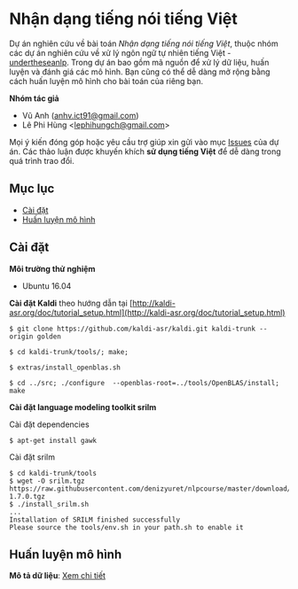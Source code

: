 # Nhận dạng tiếng nói tiếng Việt

Dự án nghiên cứu về bài toán *Nhận dạng tiếng nói tiếng Việt*, thuộc nhóm các dự án nghiên cứu về xử lý ngôn ngữ tự nhiên tiếng Việt - [undertheseanlp](https://github.com/undertheseanlp/). Trong dự án bao gồm mã nguồn để xử lý dữ liệu, huấn luyện và đánh giá các mô hình. Bạn cũng có thể dễ dàng mở rộng bằng cách huấn luyện mô hình cho bài toán của riêng bạn.  

**Nhóm tác giả**

* Vũ Anh ([anhv.ict91@gmail.com](anhv.ict91@gmail.com))
* Lê Phi Hùng &lt;lephihungch@gmail.com&gt;

Mọi ý kiến đóng góp hoặc yêu cầu trợ giúp xin gửi vào mục [Issues](../../issues) của dự án. Các thảo luận được khuyến khích **sử dụng tiếng Việt** để dễ dàng trong quá trình trao đổi. 

## Mục lục

* [Cài đặt](#cài-đặt)
* [Huấn luyện mô hình](#huấn-luyện-mô-hình)

## Cài đặt

**Môi trường thử nghiệm**

* Ubuntu 16.04

**Cài đặt Kaldi** theo hướng dẫn tại [http://kaldi-asr.org/doc/tutorial_setup.html](http://kaldi-asr.org/doc/tutorial_setup.html)

```
$ git clone https://github.com/kaldi-asr/kaldi.git kaldi-trunk --origin golden

$ cd kaldi-trunk/tools/; make;

$ extras/install_openblas.sh

$ cd ../src; ./configure  --openblas-root=../tools/OpenBLAS/install; make
```

**Cài đặt language modeling toolkit srilm**

Cài đặt dependencies

```
$ apt-get install gawk
```

Cài đặt srilm

```
$ cd kaldi-trunk/tools
$ wget -O srilm.tgz https://raw.githubusercontent.com/denizyuret/nlpcourse/master/download/srilm-1.7.0.tgz
$ ./install_srilm.sh
...
Installation of SRILM finished successfully
Please source the tools/env.sh in your path.sh to enable it
```

## Huấn luyện mô hình

**Mô tả dữ liệu**: [Xem chi tiết](data_format.md)


